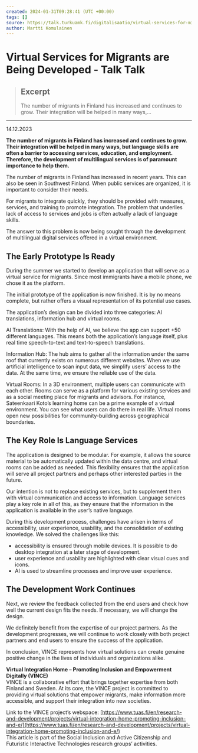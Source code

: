 ```yaml
---
created: 2024-01-31T09:28:41 (UTC +00:00)
tags: []
source: https://talk.turkuamk.fi/digitalisaatio/virtual-services-for-migrants-are-being-developed/
author: Martti Komulainen
---
```


# Virtual Services for Migrants are Being Developed - Talk Talk

> ## Excerpt
> The number of migrants in Finland has increased and continues to grow. Their integration will be helped in many ways,...

---
14.12.2023

**The number of migrants in Finland has increased and continues to grow. Their integration will be helped in many ways, but language skills are often a barrier to accessing services, education, and employment. Therefore, the development of multilingual services is of paramount importance to help them.**

The number of migrants in Finland has increased in recent years. This can also be seen in Southwest Finland. When public services are organized, it is important to consider their needs.

For migrants to integrate quickly, they should be provided with measures, services, and training to promote integration. The problem that underlies lack of access to services and jobs is often actually a lack of language skills.

The answer to this problem is now being sought through the development of multilingual digital services offered in a virtual environment.

## The Early Prototype Is Ready

During the summer we started to develop an application that will serve as a virtual service for migrants. Since most immigrants have a mobile phone, we chose it as the platform.

The initial prototype of the application is now finished. It is by no means complete, but rather offers a visual representation of its potential use cases.

The application’s design can be divided into three categories: AI translations, information hub and virtual rooms.

AI Translations: With the help of AI, we believe the app can support +50 different languages. This means both the application’s language itself, plus real time speech-to-text and text-to-speech translations.

Information Hub: The hub aims to gather all the information under the same roof that currently exists on numerous different websites. When we use artificial intelligence to scan input data, we simplify users’ access to the data. At the same time, we ensure the reliable use of the data.

Virtual Rooms: In a 3D environment, multiple users can communicate with each other. Rooms can serve as a platform for various existing services and as a social meeting place for migrants and advisors. For instance, Sateenkaari Koto’s learning home can be a prime example of a virtual environment. You can see what users can do there in real life. Virtual rooms open new possibilities for community-building across geographical boundaries.

## The Key Role Is Language Services

The application is designed to be modular. For example, it allows the source material to be automatically updated within the data centre, and virtual rooms can be added as needed. This flexibility ensures that the application will serve all project partners and perhaps other interested parties in the future.

Our intention is not to replace existing services, but to supplement them with virtual communication and access to information. Language services play a key role in all of this, as they ensure that the information in the application is available in the user’s native language.

During this development process, challenges have arisen in terms of accessibility, user experience, usability, and the consolidation of existing knowledge. We solved the challenges like this:

-   accessibility is ensured through mobile devices. It is possible to do desktop integration at a later stage of development.
-   user experience and usability are highlighted with clear visual cues and icons.
-   AI is used to streamline processes and improve user experience.

## The Development Work Continues

Next, we review the feedback collected from the end users and check how well the current design fits the needs. If necessary, we will change the design.

We definitely benefit from the expertise of our project partners. As the development progresses, we will continue to work closely with both project partners and end users to ensure the success of the application.

In conclusion, VINCE represents how virtual solutions can create genuine positive change in the lives of individuals and organizations alike.

**Virtual Integration Home – Promoting Inclusion and Empowerment Digitally (VINCE)**  
VINCE is a collaborative effort that brings together expertise from both Finland and Sweden. At its core, the VINCE project is committed to providing virtual solutions that empower migrants, make information more accessible, and support their integration into new societies.

Link to the VINCE project’s webspace: [https://www.tuas.fi/en/research-and-development/projects/virtual-integration-home-promoting-inclusion-and-e/](https://www.tuas.fi/en/research-and-development/projects/virtual-integration-home-promoting-inclusion-and-e/)  
This article is part of the Social Inclusion and Active Citizenship and Futuristic Interactive Technologies research groups’ activities.
